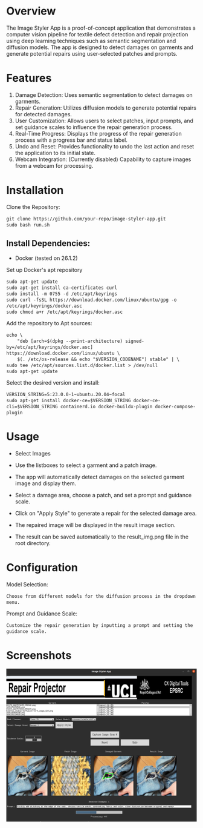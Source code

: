# Overview
The Image Styler App is a proof-of-concept application that demonstrates a computer vision pipeline for textile defect detection and repair projection using deep learning techniques such as semantic segmentation and diffusion models. The app is designed to detect damages on garments and generate potential repairs using user-selected patches and prompts.

# Features
1. Damage Detection: Uses semantic segmentation to detect damages on garments.
2. Repair Generation: Utilizes diffusion models to generate potential repairs for detected damages.
3. User Customization: Allows users to select patches, input prompts, and set guidance scales to influence the repair generation process.
4. Real-Time Progress: Displays the progress of the repair generation process with a progress bar and status label.
5. Undo and Reset: Provides functionality to undo the last action and reset the application to its initial state.
6. Webcam Integration: (Currently disabled) Capability to capture images from a webcam for processing.

# Installation
Clone the Repository:

    git clone https://github.com/your-repo/image-styler-app.git
    sudo bash run.sh


## Install Dependencies:

- Docker (tested on 26.1.2)

Set up Docker's apt repository

    sudo apt-get update
    sudo apt-get install ca-certificates curl
    sudo install -m 0755 -d /etc/apt/keyrings
    sudo curl -fsSL https://download.docker.com/linux/ubuntu/gpg -o /etc/apt/keyrings/docker.asc
    sudo chmod a+r /etc/apt/keyrings/docker.asc

Add the repository to Apt sources:

    echo \
        "deb [arch=$(dpkg --print-architecture) signed-by=/etc/apt/keyrings/docker.asc] https://download.docker.com/linux/ubuntu \
        $(. /etc/os-release && echo "$VERSION_CODENAME") stable" | \
    sudo tee /etc/apt/sources.list.d/docker.list > /dev/null
    sudo apt-get update

Select the desired version and install:

    VERSION_STRING=5:23.0.0-1~ubuntu.20.04~focal
    sudo apt-get install docker-ce=$VERSION_STRING docker-ce-cli=$VERSION_STRING containerd.io docker-buildx-plugin docker-compose-plugin




# Usage
- Select Images

- Use the listboxes to select a garment and a patch image.


- The app will automatically detect damages on the selected garment image and display them.


- Select a damage area, choose a patch, and set a prompt and guidance scale.

- Click on "Apply Style" to generate a repair for the selected damage area.



- The repaired image will be displayed in the result image section.
- The result can be saved automatically to the result_img.png file in the root directory.

# Configuration
Model Selection:

    Choose from different models for the diffusion process in the dropdown menu.
Prompt and Guidance Scale:

    Customize the repair generation by inputting a prompt and setting the guidance scale.

# Screenshots

![Main GUI](repairProjector.png?raw=true "Interface")
